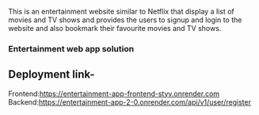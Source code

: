 This is an entertainment website similar to Netflix that display a list of movies and TV shows and provides the users to signup and login to the website and also bookmark their favourite movies and TV shows.
### Entertainment web app solution 

## Deployment link-
Frontend:https://entertainment-app-frontend-styv.onrender.com 
Backend:https://entertainment-app-2-0.onrender.com/api/v1/user/register
 
